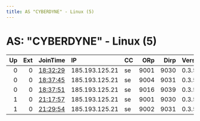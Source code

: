 ```yaml
---
title: AS "CYBERDYNE" - Linux (5)
---
```


# AS: "CYBERDYNE" - Linux (5)

|   Up |   Ext | JoinTime                                                                                            | IP             | CC   |   ORp |   Dirp | Version   | Contact                 | Nickname    |   eFamMembers |
|-----:|------:|:----------------------------------------------------------------------------------------------------|:---------------|:-----|------:|-------:|:----------|:------------------------|:------------|--------------:|
|    0 |     0 | [18:32:29](https://metrics.torproject.org/rs.html#details/2AFB123950D2B5A1DE840E56A2AF37B42E7A86FE) | 185.193.125.21 | se   |  9001 |   9030 | 0.3.5.10  | tornodee@protonmail.com | Deus        |             1 |
|    0 |     0 | [18:37:45](https://metrics.torproject.org/rs.html#details/ED00964D4E3BF302627ACF4DC1E995AF5865A536) | 185.193.125.21 | se   |  9004 |   9031 | 0.3.5.10  | tornodee@protonmail.com | Eden1       |             1 |
|    0 |     0 | [18:37:51](https://metrics.torproject.org/rs.html#details/347BE08726D85D6CD52CBCCE635C2F239B2E0894) | 185.193.125.21 | se   |  9016 |   9039 | 0.3.5.10  | tornodee@protonmail.com | Eden3       |             1 |
|    1 |     0 | [21:17:57](https://metrics.torproject.org/rs.html#details/BE844EC6F2B2EABA1AA26A82B441F369A49AC4D1) | 185.193.125.21 | se   |  9001 |   9030 | 0.3.5.10  | tornodee@protonmail.com | Omnipotence |             1 |
|    1 |     0 | [21:29:54](https://metrics.torproject.org/rs.html#details/1B6BB87E2E97302F5E020750692EE7A694FD2A46) | 185.193.125.21 | se   |  9002 |   9031 | 0.3.5.10  | tornodee@protonmail.com | Omniscience |             1 |

